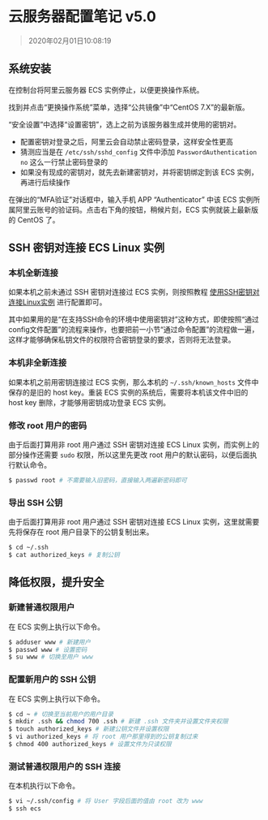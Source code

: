 # 云服务器配置笔记 v5.0

> 2020年02月01日10:08:19

## 系统安装

在控制台将阿里云服务器 ECS 实例停止，以便更换操作系统。

找到并点击“更换操作系统”菜单，选择“公共镜像”中“CentOS 7.X”的最新版。

“安全设置”中选择“设置密钥”，选上之前为该服务器生成并使用的密钥对。

- 配置密钥对登录之后，阿里云会自动禁止密码登录，这样安全性更高
- 猜测应当是在 `/etc/ssh/sshd_config` 文件中添加 `PasswordAuthentication no` 这么一行禁止密码登录的
- 如果没有现成的密钥对，就先去新建密钥对，并将密钥绑定到该 ECS 实例，再进行后续操作

在弹出的“MFA验证”对话框中，输入手机 APP “Authenticator” 中该 ECS 实例所属阿里云账号的验证码。点击右下角的按钮，稍候片刻，ECS 实例就装上最新版的 CentOS 了。

## SSH 密钥对连接 ECS Linux 实例

### 本机全新连接

如果本机之前未通过 SSH 密钥对连接过 ECS 实例，则按照教程 [使用SSH密钥对连接Linux实例](https://help.aliyun.com/document_detail/51798.html) 进行配置即可。

其中如果用的是“在支持SSH命令的环境中使用密钥对”这种方式，即使按照“通过config文件配置”的流程来操作，也要把前一小节“通过命令配置”的流程做一遍，这样才能够确保私钥文件的权限符合密钥登录的要求，否则将无法登录。

### 本机非全新连接

如果本机之前用密钥连接过 ECS 实例，那么本机的 `~/.ssh/known_hosts` 文件中保存的是旧的 host key。重装 ECS 实例的系统后，需要将本机该文件中旧的 host key 删除，才能够用密钥成功登录 ECS 实例。

### 修改 root 用户的密码

由于后面打算用非 root 用户通过 SSH 密钥对连接 ECS Linux 实例，而实例上的部分操作还需要 `sudo` 权限，所以这里先更改 root 用户的默认密码，以便后面执行默认命令。

```bash
$ passwd root # 不需要输入旧密码，直接输入两遍新密码即可
```

### 导出 SSH 公钥

由于后面打算用非 root 用户通过 SSH 密钥对连接 ECS Linux 实例，这里就需要先将保存在 root 用户目录下的公钥复制出来。

```bash
$ cd ~/.ssh
$ cat authorized_keys # 复制公钥
```

## 降低权限，提升安全

### 新建普通权限用户

在 ECS 实例上执行以下命令。

```bash
$ adduser www # 新建用户
$ passwd www # 设置密码
$ su www # 切换至用户 www
```

### 配置新用户的 SSH 公钥

在 ECS 实例上执行以下命令。

```bash
$ cd ~ # 切换至当前用户的用户目录
$ mkdir .ssh && chmod 700 .ssh # 新建 .ssh 文件夹并设置文件夹权限
$ touch authorized_keys # 新建公钥文件并设置权限
$ vi authorized_keys # 将 root 用户那里得到的公钥复制过来
$ chmod 400 authorized_keys # 设置文件为只读权限
```

### 测试普通权限用户的 SSH 连接

在本机执行以下命令。

```bash
$ vi ~/.ssh/config # 将 User 字段后面的值由 root 改为 www
$ ssh ecs
```
